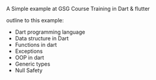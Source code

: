 A Simple example at GSG Course Training in Dart & flutter

outline to this example:

- Dart programming language
- Data structure in Dart
- Functions in dart
- Exceptions
- OOP in dart
- Generic types
- Null Safety
